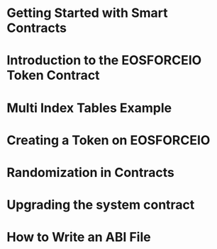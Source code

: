# Getting Started with Smart Contracts


# Introduction to the EOSFORCEIO Token Contract


# Multi Index Tables Example



# Creating a Token on EOSFORCEIO



# Randomization in Contracts



# Upgrading the system contract




# How to Write an ABI File

